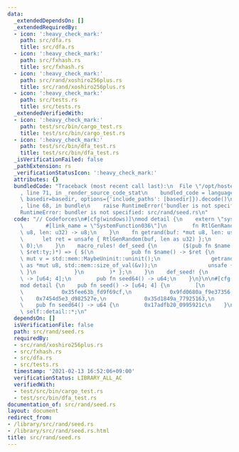 ```yaml
---
data:
  _extendedDependsOn: []
  _extendedRequiredBy:
  - icon: ':heavy_check_mark:'
    path: src/dfa.rs
    title: src/dfa.rs
  - icon: ':heavy_check_mark:'
    path: src/fxhash.rs
    title: src/fxhash.rs
  - icon: ':heavy_check_mark:'
    path: src/rand/xoshiro256plus.rs
    title: src/rand/xoshiro256plus.rs
  - icon: ':heavy_check_mark:'
    path: src/tests.rs
    title: src/tests.rs
  _extendedVerifiedWith:
  - icon: ':heavy_check_mark:'
    path: test/src/bin/cargo_test.rs
    title: test/src/bin/cargo_test.rs
  - icon: ':heavy_check_mark:'
    path: test/src/bin/dfa_test.rs
    title: test/src/bin/dfa_test.rs
  _isVerificationFailed: false
  _pathExtension: rs
  _verificationStatusIcon: ':heavy_check_mark:'
  attributes: {}
  bundledCode: "Traceback (most recent call last):\n  File \"/opt/hostedtoolcache/Python/3.9.1/x64/lib/python3.9/site-packages/onlinejudge_verify/documentation/build.py\"\
    , line 71, in _render_source_code_stat\n    bundled_code = language.bundle(stat.path,\
    \ basedir=basedir, options={'include_paths': [basedir]}).decode()\n  File \"/opt/hostedtoolcache/Python/3.9.1/x64/lib/python3.9/site-packages/onlinejudge_verify/languages/user_defined.py\"\
    , line 68, in bundle\n    raise RuntimeError('bundler is not specified: {}'.format(path.as_posix()))\n\
    RuntimeError: bundler is not specified: src/rand/seed.rs\n"
  code: "// Codeforces\n#[cfg(windows)]\nmod detail {\n    extern \"system\" {\n \
    \       #[link_name = \"SystemFunction036\"]\n        fn RtlGenRandom(buf: *mut\
    \ u8, len: u32) -> u8;\n    }\n    fn getrand(buf: *mut u8, len: usize) {\n  \
    \      let ret = unsafe { RtlGenRandom(buf, len as u32) };\n        assert_ne!(ret,\
    \ 0);\n    }\n    macro_rules! def_seed {\n        ($(pub fn $name:ident() ->\
    \ $ret:ty;)*) => { $(\n            pub fn $name() -> $ret {\n                let\
    \ mut v = std::mem::MaybeUninit::uninit();\n                getrand(v.as_mut_ptr()\
    \ as *mut u8, std::mem::size_of_val(&v));\n                unsafe { v.assume_init()\
    \ }\n            }\n        )* };\n    }\n    def_seed! {\n        pub fn seed()\
    \ -> [u64; 4];\n        pub fn seed64() -> u64;\n    }\n}\n\n#[cfg(not(windows))]\n\
    mod detail {\n    pub fn seed() -> [u64; 4] {\n        [\n            // arbitrary\n\
    \            0x35fee63b_fd9f69cf,\n            0x9fd0680a_f9e37356,\n        \
    \    0x7454d5e3_d982527e,\n            0x35d1849a_77925163,\n        ]\n    }\n\
    \    pub fn seed64() -> u64 {\n        0x17adfb20_0995921c\n    }\n}\n\npub use\
    \ self::detail::*;\n"
  dependsOn: []
  isVerificationFile: false
  path: src/rand/seed.rs
  requiredBy:
  - src/rand/xoshiro256plus.rs
  - src/fxhash.rs
  - src/dfa.rs
  - src/tests.rs
  timestamp: '2021-02-13 16:52:06+09:00'
  verificationStatus: LIBRARY_ALL_AC
  verifiedWith:
  - test/src/bin/cargo_test.rs
  - test/src/bin/dfa_test.rs
documentation_of: src/rand/seed.rs
layout: document
redirect_from:
- /library/src/rand/seed.rs
- /library/src/rand/seed.rs.html
title: src/rand/seed.rs
---
```

